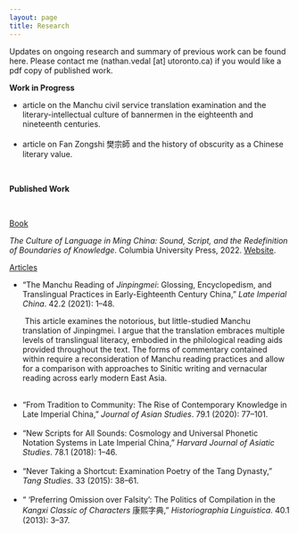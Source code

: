 ```yaml
---
layout: page
title: Research
---
```


<p>
Updates on ongoing research and summary of previous work can be found here. Please contact me (nathan.vedal [at] utoronto.ca) if you would like a pdf copy of published work.
</p>

<p>
  <b>Work in Progress</b>
</p>

<ul>
<li>
  article on the Manchu civil service translation examination and the literary-intellectual culture of bannermen in the eighteenth and nineteenth centuries.
</li>
<br>  
  <li>
  article on Fan Zongshi 樊宗師 and the history of obscurity as a Chinese literary value.
</li>
</ul>

  <br>
<p>
<b>Published Work</b>
</p>
<br>
<p>
  <u>Book</u>
</p>
<i>The Culture of Language in Ming China: Sound, Script, and the Redefinition of Boundaries of Knowledge</i>. Columbia University Press, 2022. <a href="https://cup.columbia.edu/book/the-culture-of-language-in-ming-china/9780231200752/"> Website</a>. 

<br>
<p>
  <u>Articles</u>
</p>

<ul>
<li>
  “The Manchu Reading of <i>Jinpingmei</i>: Glossing, Encyclopedism, and Translingual Practices in Early-Eighteenth Century China,” <i>Late Imperial China</i>. 42.2 (2021): 1–48.
</li>
<p>&nbspThis article examines the notorious, but little-studied Manchu translation of Jinpingmei. I argue that the translation embraces multiple levels of translingual literacy, embodied in the philological reading aids provided throughout the text. The forms of commentary contained within require a reconsideration of Manchu reading practices and allow for a comparison with approaches to Sinitic writing and vernacular reading across early modern East Asia.  </p>
<br>  
<li>
“From Tradition to Community: The Rise of Contemporary Knowledge in Late Imperial China,” <i>Journal of Asian Studies</i>. 79.1 (2020): 77–101.
</li>
 <br>  
<li>
“New Scripts for All Sounds: Cosmology and Universal Phonetic Notation Systems in Late Imperial China,” <i>Harvard Journal of Asiatic Studies</i>. 78.1 (2018): 1–46.
</li>
 <br>   
<li>
  “Never Taking a Shortcut: Examination Poetry of the Tang Dynasty,” <i>Tang Studies</i>. 33 (2015): 38–61.
</li>
 <br>   
<li>
“ ‘Preferring Omission over Falsity’: The Politics of Compilation in the <i>Kangxi Classic of Characters</i> 康熙字典,” <i>Historiographia Linguistica</i>. 40.1 (2013): 3–37.
</li>
